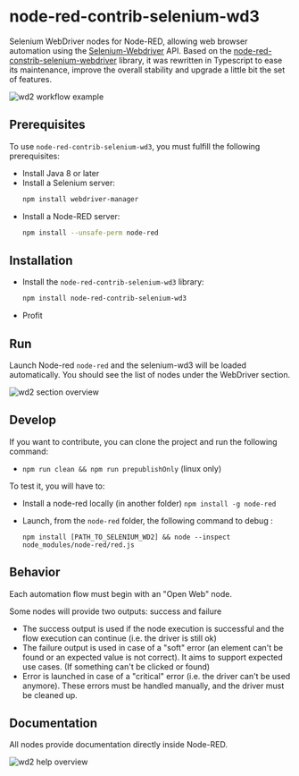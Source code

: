 # node-red-contrib-selenium-wd3

Selenium WebDriver nodes for Node-RED, allowing web browser automation using the [Selenium-Webdriver](https://www.selenium.dev/documentation/) API. Based on the [node-red-constrib-selenium-webdriver](https://flows.nodered.org/node/node-red-contrib-selenium-webdriver) library, it was rewritten in Typescript to ease its maintenance, improve the overall stability and upgrade a little bit the set of features.

![wd2 workflow example](https://raw.githubusercontent.com/michaelhthomas/node-red-contrib-selenium-wd3/master/doc/img/workflow.png "wd2 workflow example")

## Prerequisites

To use `node-red-contrib-selenium-wd3`, you must fulfill the following prerequisites:

- Install Java 8 or later
- Install a Selenium server:
  ```sh
  npm install webdriver-manager
  ```
- Install a Node-RED server:
  ```sh
  npm install --unsafe-perm node-red
  ```

## Installation

- Install the `node-red-contrib-selenium-wd3` library:

  ```sh
  npm install node-red-contrib-selenium-wd3
  ```

- Profit

## Run

Launch Node-red `node-red` and the selenium-wd3 will be loaded automatically. You should see the list of nodes under the WebDriver section.

![wd2 section overview](https://raw.githubusercontent.com/michaelhthomas/node-red-contrib-selenium-wd3/master/doc/img/wd2.png "wd2 section")

## Develop

If you want to contribute, you can clone the project and run the following command:

- `npm run clean && npm run prepublishOnly` (linux only)

To test it, you will have to:

- Install a node-red locally (in another folder) `npm install -g node-red`
- Launch, from the `node-red` folder, the following command to debug :

  `npm install [PATH_TO_SELENIUM_WD2] && node --inspect node_modules/node-red/red.js`

## Behavior

Each automation flow must begin with an "Open Web" node.

Some nodes will provide two outputs: success and failure

- The success output is used if the node execution is successful and the flow execution can continue (i.e. the driver is still ok)
- The failure output is used in case of a "soft" error (an element can't be found or an expected value is not correct). It aims to support expected use cases. (If something can't be clicked or found)
- Error is launched in case of a "critical" error (i.e. the driver can't be used anymore). These errors must be handled manually, and the driver must be cleaned up.

## Documentation

All nodes provide documentation directly inside Node-RED.

![wd2 help overview](https://raw.githubusercontent.com/michaelhthomas/node-red-contrib-selenium-wd3/master/doc/img/node-help.png "wd2 help")
